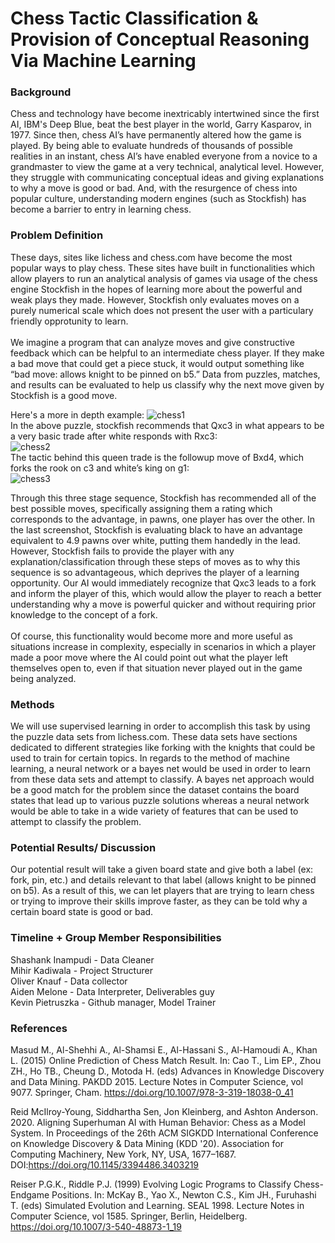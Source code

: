 # Chess Tactic Classification & Provision of Conceptual Reasoning Via Machine Learning
### Background

Chess and technology have become inextricably intertwined since the first AI, IBM's Deep Blue, beat the best player in the world, Garry Kasparov, in 1977. Since then, chess AI’s have permanently altered how the game is played. By being able to evaluate hundreds of thousands of possible realities in an instant, chess AI’s have enabled everyone from a novice to a grandmaster to view the game at a very technical, analytical level. However, they struggle with communicating conceptual ideas and giving explanations to why a move is good or bad. And, with the resurgence of chess into popular culture, understanding modern engines (such as Stockfish) has become a barrier to entry in learning chess.

### Problem Definition

These days, sites like lichess and chess.com have become the most popular ways to play chess. These sites have built in functionalities which allow players to run an analytical analysis of games via usage of the chess engine Stockfish in the hopes of learning more about the powerful and weak plays they made. However, Stockfish only evaluates moves on a purely numerical scale which does not present the user with a particulary friendly opprotunity to learn.<br><br>
We imagine a program that can analyze moves and give constructive feedback which can be helpful to an intermediate chess player. If they make a bad move that could get a piece stuck, it would output something like “bad move: allows knight to be pinned on b5.” Data from puzzles, matches, and results can be evaluated to help us classify why the next move given by Stockfish is a good move.

Here's a more in depth example:
![chess1](https://user-images.githubusercontent.com/32807310/136492810-1b30453b-7ecd-45b8-b948-095ea8937114.JPG)<br>
In the above puzzle, stockfish recommends that Qxc3 in what appears to be a very basic trade after white responds with Rxc3:<br>
![chess2](https://user-images.githubusercontent.com/32807310/136488962-ba4af350-45b1-4261-9cac-669797859343.JPG)<br>
The tactic behind this queen trade is the followup move of Bxd4, which forks the rook on c3 and white’s king on g1:<br>
![chess3](https://user-images.githubusercontent.com/32807310/136489031-06ebc1b1-ffca-4c8f-ba52-969c1590045d.JPG)<br>

Through this three stage sequence, Stockfish has recommended all of the best possible moves, specifically assigning them a rating which corresponds to the advantage, in pawns, one player has over the other. In the last screenshot, Stockfish is evaluating black to have an advantage equivalent to 4.9 pawns over white, putting them handedly in the lead. However, Stockfish fails to provide the player with any explanation/classification through these steps of moves as to why this sequence is so advantageous, which deprives the player of a learning opportunity. Our AI would immediately recognize that Qxc3 leads to a fork and inform the player of this, which would allow the player to reach a better understanding why a move is powerful quicker and without requiring prior knowledge to the concept of a fork.
<br><br>
Of course, this functionality would become more and more useful as situations increase in complexity, especially in scenarios in which a player made a poor move where the AI could point out what the player left themselves open to, even if that situation never played out in the game being analyzed.



### Methods

We will use supervised learning in order to accomplish this task by using the puzzle data sets from lichess.com. These data sets have sections dedicated to different strategies like forking with the knights that could be used to train for certain topics. In regards to the method of machine learning, a neural network or a bayes net would be used in order to learn from these data sets and attempt to classify. A bayes net approach would be a good match for the problem since the dataset contains the board states that lead up to various puzzle solutions whereas a neural network would be able to take in a wide variety of features that can be used to attempt to classify the problem. 

### Potential Results/ Discussion

Our potential result will take a given board state and give both a label (ex: fork, pin, etc.) and details relevant to that label (allows knight to be pinned on b5). As a result of this, we can let players that are trying to learn chess or trying to improve their skills improve faster, as they can be told why a certain board state is good or bad.

### Timeline + Group Member Responsibilities



Shashank Inampudi - Data Cleaner <br>
Mihir Kadiwala - Project Structurer<br>
Oliver Knauf - Data collector<br>
Aiden Melone - Data Interpreter, Deliverables guy<br>
Kevin Pietruszka - Github manager, Model Trainer<br>




### References

Masud M., Al-Shehhi A., Al-Shamsi E., Al-Hassani S., Al-Hamoudi A., Khan L. (2015) Online Prediction of Chess Match Result. In: Cao T., Lim EP., Zhou ZH., Ho TB., Cheung D., Motoda H. (eds) Advances in Knowledge Discovery and Data Mining. PAKDD 2015. Lecture Notes in Computer Science, vol 9077. Springer, Cham. https://doi.org/10.1007/978-3-319-18038-0_41

Reid McIlroy-Young, Siddhartha Sen, Jon Kleinberg, and Ashton Anderson. 2020. Aligning Superhuman AI with Human Behavior: Chess as a Model System. In Proceedings of the 26th ACM SIGKDD International Conference on Knowledge Discovery & Data Mining (KDD '20). Association for Computing Machinery, New York, NY, USA, 1677–1687. DOI:https://doi.org/10.1145/3394486.3403219

Reiser P.G.K., Riddle P.J. (1999) Evolving Logic Programs to Classify Chess-Endgame Positions. In: McKay B., Yao X., Newton C.S., Kim JH., Furuhashi T. (eds) Simulated Evolution and Learning. SEAL 1998. Lecture Notes in Computer Science, vol 1585. Springer, Berlin, Heidelberg. https://doi.org/10.1007/3-540-48873-1_19
